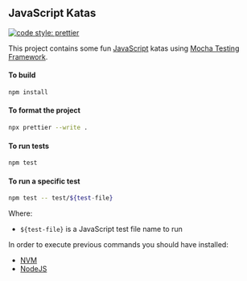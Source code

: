 ## JavaScript Katas

[![code style: prettier](https://img.shields.io/badge/code_style-prettier-ff69b4.svg?style=flat-square)](https://github.com/prettier/prettier)

This project contains some fun [JavaScript](https://developer.mozilla.org/en-US/docs/Web/JavaScript) katas using [Mocha Testing Framework](https://mochajs.org/).

#### To build

```bash
npm install
```

#### To format the project

```bash
npx prettier --write .
```

#### To run tests

```bash
npm test
```

#### To run a specific test

```bash
npm test -- test/${test-file}
```

Where:

- `${test-file}` is a JavaScript test file name to run

In order to execute previous commands you should have installed:

- [NVM](https://github.com/nvm-sh/nvm)
- [NodeJS](https://nodejs.org/en/)
